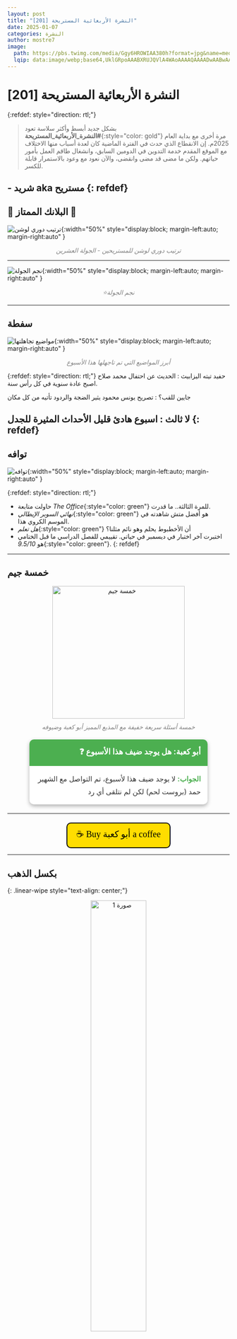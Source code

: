 ```yaml
---
layout: post
title: "النشرة الأربعائية المستريحة [201]"
date: 2025-01-07
categories: النشرة
author: mostre7
image:
  path: https://pbs.twimg.com/media/Ggy6HROWIAA380h?format=jpg&name=medium
  lqip: data:image/webp;base64,UklGRpoAAABXRUJQVlA4WAoAAAAQAAAADwAABwAAQUxQSDIAAAARL0AmbZurmr57yyIiqE8oiG0bejIYEQTgqiDA9vqnsUSI6H+oAERp2HZ65qP/VIAWAFZQOCBCAAAA8AEAnQEqEAAIAAVAfCWkAALp8sF8rgRgAP7o9FDvMCkMde9PK7euH5M1m6VWoDXf2FkP3BqV0ZYbO6NA/VFIAAAA
---
```


# النشرة الأربعائية المستريحة [201]
{:refdef: style="direction: rtl;"}
> بشكل جديد أبسط وأكثر سلاسة تعود **#النشرة_الأربعائية_المستريحة**{:style="color: gold"} مرة أخرى مع بداية العام 2025م. إن الانقطاع الذي حدث في الفترة الماضية كان لعدة أسباب منها الاختلاف مع الموقع المقدم خدمة التدوين في الدومين السابق، وانشغال طاقم العمل بأمور حياتهم. ولكن ما مضى قد مضى وانقضى، والآن نعود مع وعود بالاستمرار قابلة للكسر.

**- شريد aka مستريح**
{: refdef}
---

## 🔻 البلانك الممتاز 🔻

![ترتيب دوري لوشن](https://files.cdn-files-a.com/uploads/10174367/normal_677ec1306be8b.jpg){:width="50%" style="display:block; margin-left:auto; margin-right:auto" }
<p style="margin-top: 10px; font-style: italic; color: gray; text-align: center;">ترتيب دوري لوشن للمستريحين - الجولة العشرين</p>

---

![نجم الجولة](https://files.cdn-files-a.com/uploads/10174367/normal_677ec1306be8b.jpg){:width="50%" style="display:block; margin-left:auto; margin-right:auto" }
<p style="margin-top: 10px; font-style: italic; color: gray; text-align: center;">⭐نجم الجولة</p>

---

## سفطة

![مواضيع تجاهلتها](https://files.cdn-files-a.com/uploads/10174367/normal_677cb4150acae.gif){:width="50%" style="display:block; margin-left:auto; margin-right:auto" }
<p style="margin-top: 10px; font-style: italic; color: gray; text-align: center;">أبرز المواضيع التي تم تاجهلها هذا الأسبوع</p>

{:refdef: style="direction: rtl;"}
حفيد تيته اليزابيث
: الحديث عن احتفال محمد صلاح اصبح عادة سنوية في كل رأس سنة.

جايين للقب؟
: تصريح يونس محمود يثير الضجة والردود تأتيه من كل مكان

لا ثالث
: اسبوع هادئ قليل الأحداث المثيرة للجدل
{: refdef}
---

## توافه

![توافه](https://files.cdn-files-a.com/uploads/10174367/normal_677ca6e697571.png){:width="50%" style="display:block; margin-left:auto; margin-right:auto"  }

{:refdef: style="direction: rtl;"}
- حاولت متابعة *The Office*{:style="color: green"} للمرة الثالثة.. ما قدرت.
- *نهائي السوبر الإيطالي*{:style="color: green"} هو أفضل متش شاهدته في الموسم الكروي هذا.
- *هل تعلم*{:style="color: green"} أن الأخطبوط يحلم وهو نائم مثلنا؟
- اختبرت آخر اختبار في ديسمبر في حياتي. تقييمي للفصل الدراسي ما قبل الختامي هو *9.5/10*{:style="color: green"}.
{: refdef}

---

## خمسة جيم
<div style="text-align: center;">
  <img src="https://www2.0zz0.com/2025/01/15/02/127423418.gif" alt="خمسة جيم" style="width: 300px; height: 300px; object-fit: cover;">
  <p style="margin-top: 10px; font-style: italic; color: gray;">خمسة أسئلة سريعة خفيفة مع المذيع المميز أبو كعبة وضيوفه</p>
</div>

<div class="qa-box">
    <div class="qa-header">❓ أبو كعبة: هل يوجد ضيف هذا الأسبوع</div>
    <div class="qa-content">
        <strong>الجواب:</strong> لا يوجد ضيف هذا لأسبوع، تم التواصل مع الشهير حمد (بروست لحم) لكن لم نتلقى أي رد
    </div>
</div>


<style>
    .qa-box {
        width: 80%;
        max-width: 600px;
        background: #fff;
        border-radius: 10px;
        box-shadow: 0 4px 10px rgba(0, 0, 0, 0.3);
        margin: 20px auto;
        padding: 0;
    }
    .qa-header {
        background: #4CAF50;
        color: #fff;
        padding: 15px;
        font-size: 18px;
        font-weight: bold;
        text-align: right;
        border-top-left-radius: 10px;
        border-top-right-radius: 10px;
    }
    .qa-content {
        padding: 15px;
        color: #333;
        line-height: 1.8;
        text-align: right;
        font-size: 16px;
    }
    .qa-content strong {
        color: #4CAF50;
    }
</style>

---

<div style="text-align: center; margin-top: 20px;">
  <a href="https://www.buymeacoffee.com/M0srte7" target="_blank" style="display: inline-block; background-color: #FFDD00; color: #000000; text-decoration: none; font-family: 'Cookie', cursive; font-size: 20px; padding: 10px 20px; border: 2px solid #000000; border-radius: 10px;">
    ☕ Buy أبو كعبة a coffee
  </a>
</div>

---
## بكسل الذهب
{: .linear-wipe style="text-align: center;"}


<div style="text-align: center;">
  <img src="https://files.cdn-files-a.com/uploads/10174367/normal_677ec5974c871.jpg" alt="صورة 1" style="width: 50%; display: block; margin: 0 auto;">
  <p style="text-align: center;"><a href="https://twitter.com/sForSaleh" target="_blank">@sForSaleh</a></p>
</div>

<div style="text-align: center;">
  <img src="https://files.cdn-files-a.com/uploads/10174367/normal_677ec65dbe8da.jpg" alt="صورة 2" style="width: 50%; display: block; margin: 0 auto;">
  <p style="text-align: center;"><a href="https://twitter.com/iS54i" target="_blank">@iS54i</a></p>
</div>

<div style="text-align: center;">
  <img src="https://files.cdn-files-a.com/uploads/10174367/normal_677ec6c3aeddd.jpg" alt="صورة 3" style="width: 50%; display: block; margin: 0 auto;">
  <p style="text-align: center;"><a href="https://twitter.com/ilmvaI" target="_blank">@ilmvaI</a></p>
</div>

---

<div style="text-align: center; font-family: 'Amiri', serif; font-size: 1.5em; margin-top: 20px;">
  اللهم صل وسلم على سيدنا محمد
</div>
